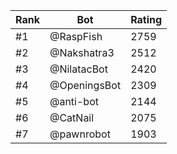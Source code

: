 Rank|Bot|Rating
---|---|---
#1|@RaspFish|2759
#2|@Nakshatra3|2512
#3|@NilatacBot|2420
#4|@OpeningsBot|2309
#5|@anti-bot|2144
#6|@CatNail|2075
#7|@pawnrobot|1903
